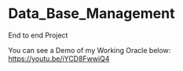 # Data_Base_Management
End to end Project

You can see a Demo of my Working Oracle below:
https://youtu.be/iYCD8FwwiQ4

